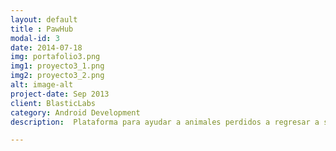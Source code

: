 ```yaml
---
layout: default
title : PawHub
modal-id: 3
date: 2014-07-18
img: portafolio3.png
img1: proyecto3_1.png
img2: proyecto3_2.png
alt: image-alt
project-date: Sep 2013
client: BlasticLabs
category: Android Development
description:  Plataforma para ayudar a animales perdidos a regresar a sus casas, se puede reportar una mascota perdida o también si encontraste alguna. Esta integrada con una plataforma social donde los usuarios reciben puntos por usarla. <a href="http://pawhub.me">Web</a>. 

---
```

